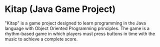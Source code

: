 # Kitap (Java Game Project)
"Kitap" is a game project designed to learn programming in the Java language with Object Oriented Programming principles. The game is a rhythm-based game in which players must press buttons in time with the music to achieve a complete score.
